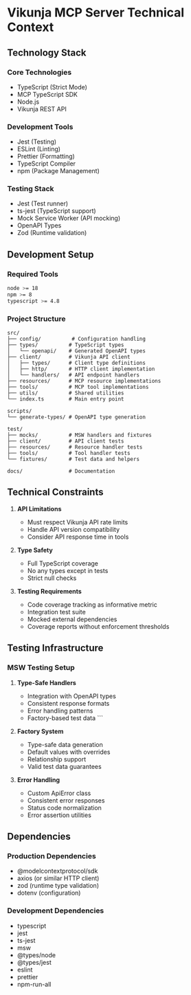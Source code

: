 # Vikunja MCP Server Technical Context

## Technology Stack

### Core Technologies

- TypeScript (Strict Mode)
- MCP TypeScript SDK
- Node.js
- Vikunja REST API

### Development Tools

- Jest (Testing)
- ESLint (Linting)
- Prettier (Formatting)
- TypeScript Compiler
- npm (Package Management)

### Testing Stack

- Jest (Test runner)
- ts-jest (TypeScript support)
- Mock Service Worker (API mocking)
- OpenAPI Types
- Zod (Runtime validation)

## Development Setup

### Required Tools

```bash
node >= 18
npm >= 8
typescript >= 4.8
```

### Project Structure

```
src/
├── config/          # Configuration handling
├── types/          # TypeScript types
│   └── openapi/    # Generated OpenAPI types
├── client/         # Vikunja API client
│   ├── types/      # Client type definitions
│   ├── http/       # HTTP client implementation
│   └── handlers/   # API endpoint handlers
├── resources/      # MCP resource implementations
├── tools/          # MCP tool implementations
├── utils/          # Shared utilities
└── index.ts        # Main entry point

scripts/
└── generate-types/ # OpenAPI type generation

test/
├── mocks/          # MSW handlers and fixtures
├── client/         # API client tests
├── resources/      # Resource handler tests
├── tools/          # Tool handler tests
└── fixtures/       # Test data and helpers

docs/               # Documentation
```

## Technical Constraints

1. **API Limitations**

   - Must respect Vikunja API rate limits
   - Handle API version compatibility
   - Consider API response time in tools

2. **Type Safety**

   - Full TypeScript coverage
   - No any types except in tests
   - Strict null checks

3. **Testing Requirements**
   - Code coverage tracking as informative metric
   - Integration test suite
   - Mocked external dependencies
   - Coverage reports without enforcement thresholds

## Testing Infrastructure

### MSW Testing Setup

1. **Type-Safe Handlers**

   - Integration with OpenAPI types
   - Consistent response formats
   - Error handling patterns
   - Factory-based test data ```

2. **Factory System**

   - Type-safe data generation
   - Default values with overrides
   - Relationship support
   - Valid test data guarantees

3. **Error Handling**
   - Custom ApiError class
   - Consistent error responses
   - Status code normalization
   - Error assertion utilities

## Dependencies

### Production Dependencies

- @modelcontextprotocol/sdk
- axios (or similar HTTP client)
- zod (runtime type validation)
- dotenv (configuration)

### Development Dependencies

- typescript
- jest
- ts-jest
- msw
- @types/node
- @types/jest
- eslint
- prettier
- npm-run-all
